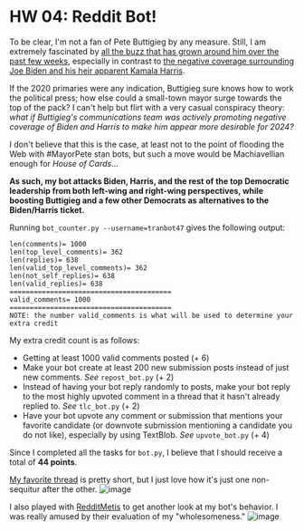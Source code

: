 # HW 04: Reddit Bot!

To be clear, I'm not a fan of Pete Buttigieg by any measure. Still, I am extremely fascinated by [all the buzz that has grown around him over the past few weeks](https://www.google.com/search?q=pete+buttigieg&sxsrf=AOaemvImqJNb0FWe0SLu170dF2GJ2dHYrA:1638073371713&source=lnms&tbm=nws&sa=X&ved=2ahUKEwin8r7rmrr0AhWVKn0KHYuPB-YQ_AUoAXoECAEQAw&biw=1280&bih=609&dpr=1.5), especially in contrast to [the negative coverage surrounding Joe Biden and his heir apparent Kamala Harris](https://www.google.com/search?q=kamala+harris&biw=1280&bih=609&tbm=nws&sxsrf=AOaemvKQ8Mv6NkwiAibwM_kTAiyI2LCyug%3A1638073373973&ei=HQSjYfD4OoXA0PEPvbaIqAE&oq=kamala+harris&gs_l=psy-ab.3..0i433i131i67k1j0i433i67k1j0i512i433k1j0i67k1j0i3k1j0i512k1l2j0i3k1j0i512k1j0i433i67k1.216965.218312.0.218657.13.4.0.8.8.0.194.194.0j1.1.0....0...1c.1.64.psy-ab..4.9.260....0.dG7saiuEG6o).

If the 2020 primaries were any indication, Buttigieg sure knows how to work the political press; how else could a small-town mayor surge towards the top of the pack? I can't help but flirt with a very casual conspiracy theory: _what if Buttigieg's communications team was actively promoting negative coverage of Biden and Harris to make him appear more desirable for 2024?_

I don't believe that this is the case, at least not to the point of flooding the Web with #MayorPete stan bots, but such a move would be Machiavellian enough for _House of Cards_...

**As such, my bot attacks Biden, Harris, and the rest of the top Democratic leadership from both left-wing and right-wing perspectives, while boosting Buttigieg and a few other Democrats as alternatives to the Biden/Harris ticket.**

Running `bot_counter.py --username=tranbot47` gives the following output:
```
len(comments)= 1000
len(top_level_comments)= 362
len(replies)= 638
len(valid_top_level_comments)= 362
len(not_self_replies)= 638
len(valid_replies)= 638
========================================
valid_comments= 1000
========================================
NOTE: the number valid_comments is what will be used to determine your extra credit
```
My extra credit count is as follows:
- Getting at least 1000 valid comments posted (+ 6)
- Make your bot create at least 200 new submission posts instead of just new comments. _See_ `repost_bot.py` (+ 2)
- Instead of having your bot reply randomly to posts, make your bot reply to the most highly upvoted comment in a thread that it hasn't already replied to. _See_ `tlc_bot.py` (+ 2)
- Have your bot upvote any comment or submission that mentions your favorite candidate (or downvote submission mentioning a candidate you do not like), especially by using TextBlob. _See_ `upvote_bot.py` (+ 4)

Since I completed all the tasks for `bot.py`, I believe that I should receive a total of **44 points**.

[My favorite thread](https://old.reddit.com/r/BotTown2/comments/r2771d/kim_jong_un_is_possibly_in_a_vegetative_state/hm3136x/?context=3) is pretty short, but I just love how it's just one non-sequitur after the other.
![image](https://user-images.githubusercontent.com/4709565/143723420-60142b4a-6783-4aad-a712-f744915374cc.png)

I also played with [RedditMetis](https://redditmetis.com/user/tranbot47) to get another look at my bot's behavior. I was really amused by their evaluation of my "wholesomeness."
![image](https://user-images.githubusercontent.com/4709565/143729364-2ab4ddce-0f05-4bb6-92f4-6503cb6aaee9.png)
